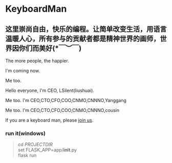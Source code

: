 # KeyboardMan

## 这里崇尚自由，快乐的编程。让简单改变生活，用语言温暖人心，所有参与的贡献者都是精神世界的画师，世界因你们而美好(*￣︶￣)

The more people, the happier.

I'm coming now.

Me too.

Hello everyone, I'm CEO, LSilent(liushuai).

Me too. I'm CEO,CTO,CFO,COO,CNMO,CNNNO,Yanggang

Me too. I'm CEO,CTO,CFO,COO,CNMO,CNNNO,cousin

If you are a keyboard man, please [join us](http://shang.qq.com/wpa/qunwpa?idkey=0bf14e414749556fb3576f731afe0cf7ec255efcb5d0c4a4ad298514bc54ad50).

### run it(windows)
> cd $PROJECTDIR$  
> set FLASK_APP=app/__init__.py  
> flask run  